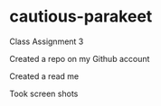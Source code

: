 # cautious-parakeet
Class Assignment 3

Created a repo on my Github account

Created a read me

Took screen shots

